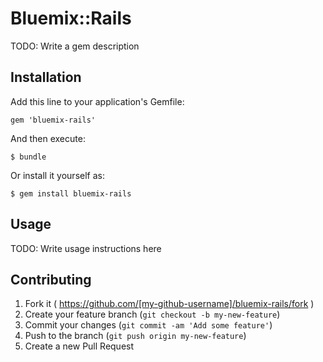 # Bluemix::Rails

TODO: Write a gem description

## Installation

Add this line to your application's Gemfile:

    gem 'bluemix-rails'

And then execute:

    $ bundle

Or install it yourself as:

    $ gem install bluemix-rails

## Usage

TODO: Write usage instructions here

## Contributing

1. Fork it ( https://github.com/[my-github-username]/bluemix-rails/fork )
2. Create your feature branch (`git checkout -b my-new-feature`)
3. Commit your changes (`git commit -am 'Add some feature'`)
4. Push to the branch (`git push origin my-new-feature`)
5. Create a new Pull Request
